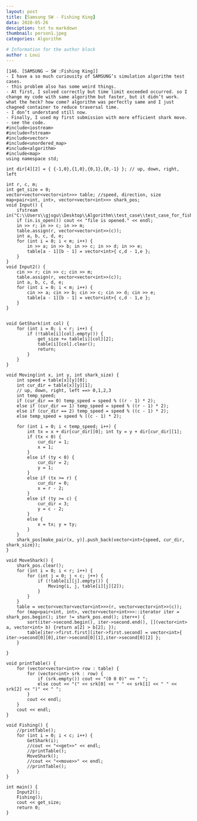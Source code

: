 ```yaml
---
layout: post
title: [Samsung SW - Fishing King]
data: 2020-05-26
desciption: txt to markdown
thumbnail: person1.jpeg
categories: Algorithm

# Information for the author block
author : Loui
---
```


	﻿[146. [SAMSUNG – SW :Fishing King]]
	- I have a so much curiousity of SAMSUNG’s simulation algorithm test cases.
	- this problem also has some weird things.
	- At first, I solved correctly but time limit exceeded occurred. so I change my code with same algorithm but faster, but it didn’t work. what the heck? how come? algorithm was perfectly same and I just chagned container to reduce traversal time.
	- I don’t understand still now.
	- Finally, I used my first submission with more efficient shark move.
	- see the code.
	#include<iostream>
	#include<fstream>
	#include<vector>
	#include<unordered_map>
	#include<algorithm>
	#include<map>
	using namespace std;
	
	int dir[4][2] = { {-1,0},{1,0},{0,1},{0,-1} }; // up, down, right, left
	
	int r, c, m;
	int get_size = 0;
	vector<vector<vector<int>>> table; //speed, direction, size
	map<pair<int, int>, vector<vector<int>>> shark_pos;
	void Input() {
		ifstream in("C:\\Users\\gjsgu\\Desktop\\Algorithm\\test_case\\test_case_for_fishing_king.txt");
		if (in.is_open()) cout << "file is opened." << endl;
		in >> r; in >> c; in >> m;
		table.assign(r, vector<vector<int>>(c));
		int a, b, c, d, e;
		for (int i = 0; i < m; i++) {
			in >> a; in >> b; in >> c; in >> d; in >> e;
			table[a - 1][b - 1] = vector<int>{ c,d - 1,e };
		}
	}
	void Input2() {
		cin >> r; cin >> c; cin >> m;
		table.assign(r, vector<vector<int>>(c));
		int a, b, c, d, e;
		for (int i = 0; i < m; i++) {
			cin >> a; cin >> b; cin >> c; cin >> d; cin >> e;
			table[a - 1][b - 1] = vector<int>{ c,d - 1,e };
		}
	}
	
	
	void GetShark(int col) {
		for (int i = 0; i < r; i++) {
			if (!table[i][col].empty()) {
				get_size += table[i][col][2];
				table[i][col].clear();
				return;
			}
		}
	}
	
	void Moving(int x, int y, int shark_size) {
		int speed = table[x][y][0];
		int cur_dir = table[x][y][1];
		// up, down, right, left ==> 0,1,2,3
		int temp_speed;
		if (cur_dir == 0) temp_speed = speed % ((r - 1) * 2);
		else if (cur_dir == 1) temp_speed = speed % ((r - 1) * 2);
		else if (cur_dir == 2) temp_speed = speed % ((c - 1) * 2);
		else temp_speed = speed % ((c - 1) * 2);
	
		for (int i = 0; i < temp_speed; i++) {
			int tx = x + dir[cur_dir][0]; int ty = y + dir[cur_dir][1];
			if (tx < 0) {
				cur_dir = 1;
				x = 1;
			}
			else if (ty < 0) {
				cur_dir = 2;
				y = 1;
			}
			else if (tx >= r) {
				cur_dir = 0;
				x = r - 2;
			}
			else if (ty >= c) {
				cur_dir = 3;
				y = c - 2;
			}
			else {
				x = tx; y = ty;
			}
		}
		shark_pos[make_pair(x, y)].push_back(vector<int>{speed, cur_dir, shark_size});
	}
	
	void MoveShark() {
		shark_pos.clear();
		for (int i = 0; i < r; i++) {
			for (int j = 0; j < c; j++) {
				if (!table[i][j].empty()) {
					Moving(i, j, table[i][j][2]);
				}
			}
		}
		table = vector<vector<vector<int>>>(r, vector<vector<int>>(c));
		for (map<pair<int, int>, vector<vector<int>>>::iterator iter = shark_pos.begin(); iter != shark_pos.end(); iter++) {
			sort(iter->second.begin(), iter->second.end(), [](vector<int> a, vector<int> b) {return a[2] > b[2]; });
			table[iter->first.first][iter->first.second] = vector<int>{ iter->second[0][0],iter->second[0][1],iter->second[0][2] };
		}
	
	}
	
	void printTable() {
		for (vector<vector<int>> row : table) {
			for (vector<int> srk : row) {
				if (srk.empty()) cout << "(0 0 0)" << " ";
				else cout << "(" << srk[0] << " " << srk[1] << " " << srk[2] << ")" << " ";
			}
			cout << endl;
		}
		cout << endl;
	}
	
	void Fishing() {
		//printTable();
		for (int i = 0; i < c; i++) {
			GetShark(i);
			//cout << "<<get>>" << endl;
			//printTable();
			MoveShark();
			//cout << "<<move>>" << endl;
			//printTable();
		}
	}
	
	int main() {
		Input2();
		Fishing();
		cout << get_size;
		return 0;
	}
	
